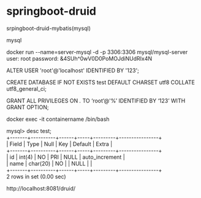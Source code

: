 # springboot-druid
srpingboot-druid-mybatis(mysql)

mysql

docker run --name=server-mysql -d -p 3306:3306 mysql/mysql-server
user: root password:   &4SUh^0wV0D0PoMOJdiNUdRIx4N

ALTER USER 'root'@'localhost' IDENTIFIED BY '123';


CREATE DATABASE IF NOT EXISTS test DEFAULT CHARSET utf8 COLLATE utf8_general_ci;

GRANT ALL PRIVILEGES ON *.* TO ‘root’@'%’ IDENTIFIED BY ‘123’ WITH GRANT OPTION;


docker exec -it containername /bin/bash

mysql> desc test;<br />
+-------+----------+------+-----+---------+----------------+<br />
| Field | Type     | Null | Key | Default | Extra          |<br />
+-------+----------+------+-----+---------+----------------+<br />
| id    | int(4)   | NO   | PRI | NULL    | auto_increment |<br />
| name  | char(20) | NO   |     | NULL    |                |<br />
+-------+----------+------+-----+---------+----------------+<br />
2 rows in set (0.00 sec)<br />


http://localhost:8081/druid/
